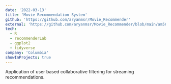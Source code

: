 ```yaml
---
date: '2022-03-13'
title: 'Movie Recommendation System'
github: 'https://github.com/aryanmsr/Movie_Recommender'
external: 'https://github.com/aryanmsr/Movie_Recommender/blob/main/am5696_Application_of_User_Based_Collaborative_Filtering_for_Streaming_Recommendations.pdf'
tech:
  - R
  - recommenderLab
  - ggplot2
  - tidyverse
company: 'Columbia'
showInProjects: true
---
```

Application of user based collaborative filtering for streaming recommendations.
